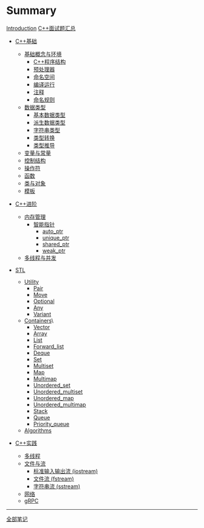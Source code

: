 # Summary

[Introduction](./Introduction.md)
[C++面试题汇总](./Questions.md)

- [C++基础](./Basis.md)
  - [基础概念与环境](./Basis/Concept.md)
    - [C++程序结构](./Basis/Concept/Structure.md)
    - [预处理器]()
    - [命名空间]()
    - [编译运行](./Basis/Concept/Compile_Run.md)
    - [注释](./Basis/Concept/Comments.md)
    - [命名规则](./Basis/Concept/Naming_Rules.md)
  - [数据类型](./Basis/Types.md)
    - [基本数据类型](./Basis/Types/Fundamental_Types.md)
    - [派生数据类型](./Basis/Types/Derived_Types.md)
    - [字符串类型](./Basis/Types/Character.md)
    - [类型转换](./Basis/Types/Type_Conversion.md)
    - [类型推导](./Basis/Types/Deducing_Types.md)
  - [变量与常量](./Basis/Variable_Constant.md)
  - [控制结构](./Basis/Structure.md)
  - [操作符](./Basis/Operators.md)
  - [函数](./Basis/Functions.md)
  - [类与对象](./Basis/CLass&Object.md)
  - [模板]()
- [C++进阶](./Advance.md)
  - [内存管理](./Advance/Memory.md)
    - [智能指针](./Advance/Memory/Smart_Pointer.md)
      - [auto_ptr](./Advance/Memory/Smart_Pointer/auto_ptr.md)
      - [unique_ptr](./Advance/Memory/Smart_Pointer/unique_ptr.md)
      - [shared_ptr](./Advance/Memory/Smart_Pointer/shared_ptr.md)
      - [weak_ptr](./Advance/Memory/Smart_Pointer/weak_ptr.md)
  - [多线程与并发]()
- [STL](./STL.md)
  - [Utility](./STL/Utility.md)
    - [Pair](./STL/Utilities/Pair.md)
    - [Move](./STL/Utilities/Move.md)
    - [Optional](./STL/Utilities/Optional.md)
    - [Any](./STL/Utilities/Any.md)
    - [Variant](./STL/Utilities/Variant.md)
  - [Containers](./STL/Containers.md)\
    - [Vector](./STL/Containers/Vector.md)
    - [Array](./STL/Containers/Array.md)
    - [List](./STL/Containers/List.md)
    - [Forward_list](./STL/Containers/Forward_list.md)
    - [Deque](./STL/Containers/Deque.md)
    - [Set](./STL/Containers/Set.md)
    - [Multiset](./STL/Containers/Multiset.md)
    - [Map](./STL/Containers/Map.md)
    - [Multimap](./STL/Containers/Multimap.md)
    - [Unordered_set](./STL/Containers/Unordered_set.md)
    - [Unordered_multiset](./STL/Containers/Unordered_multiset.md)
    - [Unordered_map](./STL/Containers/Unordered_map.md)
    - [Unordered_multimap](./STL/Containers/Unordered_multimap.md)
    - [Stack](./STL/Containers/Stack.md)
    - [Queue](./STL/Containers/Queue.md)
    - [Priority_queue](./STL/Containers/Priority_queue.md)
  - [Algorithms](./STL/Algorithms.md)

- [C++实践](./Practice.md)
  - [多线程]()
  - [文件与流](./Practice/Stream.md)
    - [标准输入输出流 (iostream)](./Practice/Stream/Iostream.md)
    - [文件流 (fstream)](./Practice/Stream/Fstream.md)
    - [字符串流 (sstream)](./Practice/Stream/Sstream.md)
  - [网络]()
  - [gRPC]()

--------------------

[全部笔记](./note.html)

